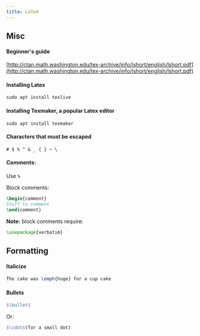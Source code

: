 ```yaml
---
title: LaTeX
---
```


## Misc

#### Beginner's guide
[http://ctan.math.washington.edu/tex-archive/info/lshort/english/lshort.pdf](http://ctan.math.washington.edu/tex-archive/info/lshort/english/lshort.pdf)


#### Installing Latex
```
sudo apt install texlive
```


#### Installing Texmaker, a popular Latex editor
```
sudo apt install texmaker
```


#### Characters that must be escaped
`# $ % ^ & _ { } ~ \`


#### Comments:
Use `%`

Block comments:
```latex
\begin{comment}
Stuff to comment
\end{comment}
```

**Note:** block comments require:

```latex
\usepackage{verbatim}
```



## Formatting

#### Italicize

```latex
The cake was \emph{huge} for a cup cake
```


#### Bullets

```latex
$\bullet$
```

Or:

```latex
$\cdot$(for a small dot)
```

